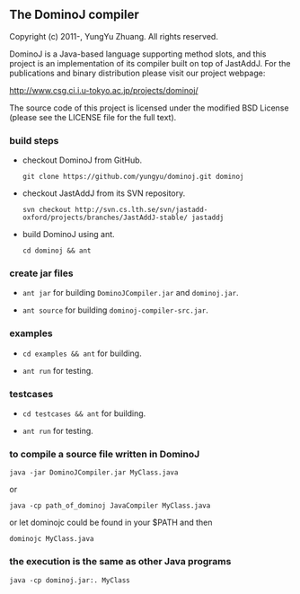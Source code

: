 The DominoJ compiler
--------------------
Copyright (c) 2011-, YungYu Zhuang. All rights reserved.

DominoJ is a Java-based language supporting method slots,
and this project is an implementation of its compiler built on top of JastAddJ.
For the publications and binary distribution please visit our project webpage:

  http://www.csg.ci.i.u-tokyo.ac.jp/projects/dominoj/

The source code of this project is licensed under the modified BSD License
(please see the LICENSE file for the full text).


### build steps

* checkout DominoJ from GitHub.

  `git clone https://github.com/yungyu/dominoj.git dominoj`

* checkout JastAddJ from its SVN repository.

  `svn checkout http://svn.cs.lth.se/svn/jastadd-oxford/projects/branches/JastAddJ-stable/ jastaddj`

* build DominoJ using ant.

  `cd dominoj && ant`

### create jar files

* `ant jar` for building `DominoJCompiler.jar` and `dominoj.jar`.

* `ant source` for building `dominoj-compiler-src.jar`.

### examples

* `cd examples && ant` for building.

* `ant run` for testing.

### testcases

* `cd testcases && ant` for building.

* `ant run` for testing.

### to compile a source file written in DominoJ

  `java -jar DominoJCompiler.jar MyClass.java`

  or

  `java -cp path_of_dominoj JavaCompiler MyClass.java`

  or let dominojc could be found in your $PATH and then

  `dominojc MyClass.java`

### the execution is the same as other Java programs

  `java -cp dominoj.jar:. MyClass`
